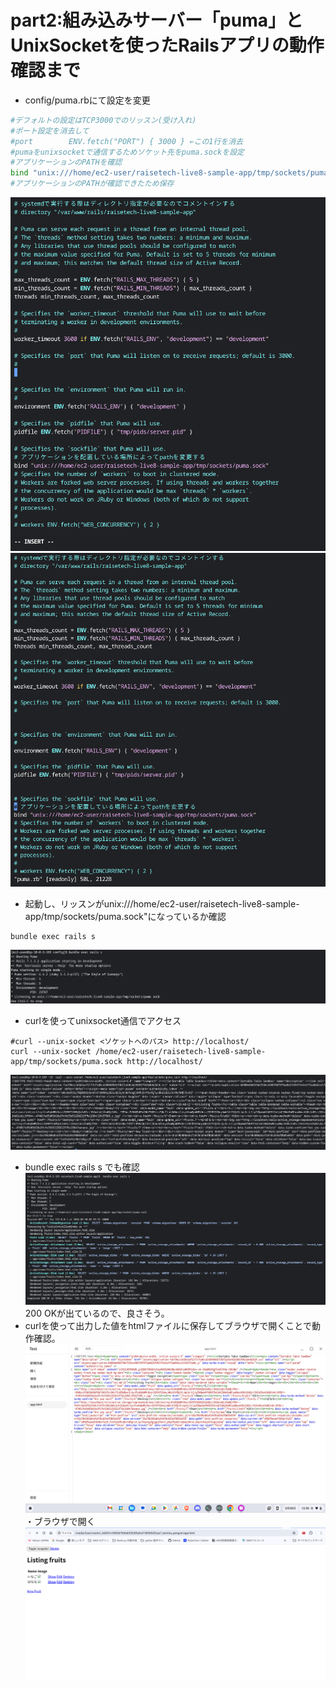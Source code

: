 # part2:組み込みサーバー「puma」とUnixSocketを使ったRailsアプリの動作確認まで
- config/puma.rbにて設定を変更
```sh
#デフォルトの設定はTCP3000でのリッスン(受け入れ)
#ポート設定を消去して
#port        ENV.fetch("PORT") { 3000 } ←この1行を消去
#pumaをunixsocketで通信するためソケット先をpuma.sockを設定
#アプリケーションのPATHを確認
bind "unix:///home/ec2-user/raisetech-live8-sample-app/tmp/sockets/puma.sock"
#アプリケーションのPATHが確認できたため保存
```
![](../images/config-puma.rb-1.png)
![](../images/puma.rb-settei2.png)

- 起動し、リッスンがunix:///home/ec2-user/raisetech-live8-sample-app/tmp/sockets/puma.sock"になっているか確認
```
bundle exec rails s
```
![](../images/bundle-exuc-rails-s-1.png)
- curlを使ってunixsocket通信でアクセス
```
#curl --unix-socket <ソケットへのパス> http://localhost/
curl --unix-socket /home/ec2-user/raisetech-live8-sample-app/tmp/sockets/puma.sock http://localhost/
```
![](../images/curl-check-1.png)
- bundle exec rails s でも確認
![](../images/unixsocket-1.png)
200 OKが出ているので、良さそう。
- curlを使って出力した値をhtmlファイルに保存してブラウザで開くことで動作確認。
![](../images/html-sakusei.png)
・ブラウザで開く
![](../images/applicaton-hyouzi.png)